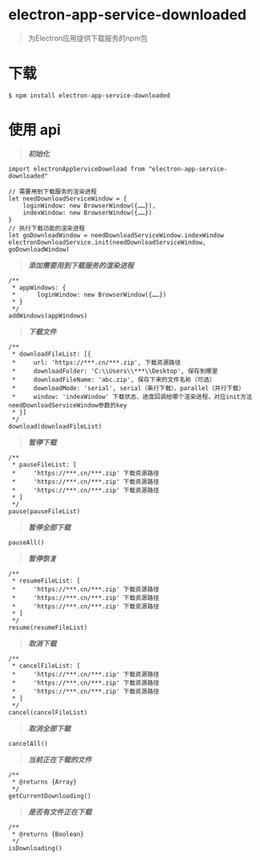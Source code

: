 # electron-app-service-downloaded    

> 为Electron应用提供下载服务的npm包    


# 下载    

```
$ npm install electron-app-service-downloaded
```


# 使用 api

> ***初始化***

```
import electronAppServiceDownload from "electron-app-service-downloaded"

// 需要用到下载服务的渲染进程
let needDownloadServiceWindow = {
    loginWindow: new BrowserWindow({……}),
    indexWindow: new BrowserWindow({……})
}
// 执行下载功能的渲染进程
let goDownloadWindow = needDownloadServiceWindow.indexWindow
electronDownloadService.init(needDownloadServiceWindow, goDownloadWindow)
```

> ***添加需要用到下载服务的渲染进程***

```
/**
 * appWindows: {
 *      loginWindow: new BrowserWindow({……})
 * }
 */
addWindows(appWindows)
```

> ***下载文件***

```
/**
 * downloadFileList: [{
 *     url: 'https://***.cn/***.zip', 下载资源路径
 *     downloadFolder: 'C:\\Users\\***\\Desktop', 保存到哪里
 *     downloadFileName: 'abc.zip', 保存下来的文件名称（可选）
 *     downloadMode: 'serial', serial（串行下载）、parallel（并行下载）
 *     window: 'indexWindow' 下载状态、进度回调给哪个渲染进程，对应init方法needDownloadServiceWindow参数的key
 * }]
 */
download(downloadFileList)
```

> ***暂停下载***

```
/**
 * pauseFileList: [
 *     'https://***.cn/***.zip' 下载资源路径
 *     'https://***.cn/***.zip' 下载资源路径
 *     'https://***.cn/***.zip' 下载资源路径
 * ]
 */
pause(pauseFileList)
```

> ***暂停全部下载***

```
pauseAll()
```

> ***暂停恢复***

```
/**
 * resumeFileList: [
 *     'https://***.cn/***.zip' 下载资源路径
 *     'https://***.cn/***.zip' 下载资源路径
 *     'https://***.cn/***.zip' 下载资源路径
 * ]
 */
resume(resumeFileList)
```

> ***取消下载***

```
/**
 * cancelFileList: [
 *     'https://***.cn/***.zip' 下载资源路径
 *     'https://***.cn/***.zip' 下载资源路径
 *     'https://***.cn/***.zip' 下载资源路径
 * ]
 */
cancel(cancelFileList)
```

> ***取消全部下载***

```
cancelAll()
```

> ***当前正在下载的文件***

```
/**
 * @returns {Array} 
 */
getCurrentDownloading()
```

> ***是否有文件正在下载***

```
/**
 * @returns {Boolean} 
 */
isDownloading()
```
